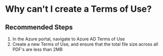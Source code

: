 <properties
	pageTitle="Why can't I create a Terms of Use?"
	description="Issues creating Terms of use"
	service="microsoft.aad"
	resource="Microsoft_AAD_ERM"
	authors="kyschaub"
	ms.author="kyschaub"
	displayOrder="34"
	selfHelpType="resource"
	supportTopicIds=""
	resourceTags="governance_overview"
	productPesIds=""
	cloudEnvironments="MoonCake"
	articleId="activedirectory-iga-create-tou-mooncake"
	ownershipId="AzureIdentity_User"
/>

# Why can't I create a Terms of Use?


## **Recommended Steps**

1.	In the Azure portal, navigate to Azure AD Terms of Use
2.	Create a new Terms of Use, and ensure that the total file size across all PDF's are less than 2MB
